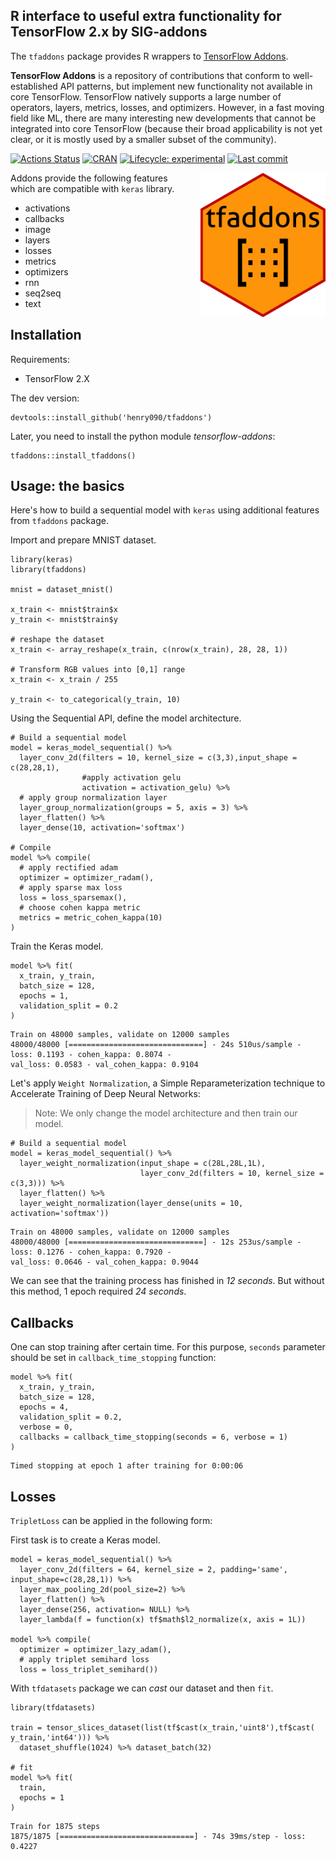 

## R interface to useful extra functionality for TensorFlow 2.x by SIG-addons

The `tfaddons` package provides R wrappers to [TensorFlow Addons](https://www.tensorflow.org/addons).

__TensorFlow Addons__ is a repository of contributions that conform to well-established API patterns, but implement new functionality not available in core TensorFlow. TensorFlow natively supports a large number of operators, layers, metrics, losses, and optimizers. However, in a fast moving field like ML, there are many interesting new developments that cannot be integrated into core TensorFlow (because their broad applicability is not yet clear, or it is mostly used by a smaller subset of the community).

[![Actions Status](https://github.com/henry090/tfaddons/workflows/tfaddons/badge.svg)](https://github.com/henry090/tfaddons)
[![CRAN](https://www.r-pkg.org/badges/version/tfaddons?color=darkgreen)](https://cran.r-project.org/package=tfaddons)
[![Lifecycle: experimental](https://img.shields.io/badge/lifecycle-experimental-orange.svg)](https://www.tidyverse.org/lifecycle/#experimental)
[![Last commit](https://img.shields.io/github/last-commit/henry090/tfaddons.svg)](https://github.com/henry090/tfaddons/commits/master)

<img src="images/tfaddons.png" width=200 align=right style="margin-left: 15px;" alt="TF-addons"/>

Addons provide the following features which are compatible with ```keras``` library.

- activations
- callbacks
- image
- layers
- losses
- metrics
- optimizers
- rnn
- seq2seq
- text

## Installation

Requirements:

- TensorFlow 2.X

The dev version:

```
devtools::install_github('henry090/tfaddons')
```

Later, you need to install the python module *tensorflow-addons*:

```
tfaddons::install_tfaddons()
```

## Usage: the basics

Here's how to build a sequential model with ```keras``` using additional features from ```tfaddons``` package.

Import and prepare MNIST dataset.

```
library(keras)
library(tfaddons)

mnist = dataset_mnist()

x_train <- mnist$train$x
y_train <- mnist$train$y

# reshape the dataset
x_train <- array_reshape(x_train, c(nrow(x_train), 28, 28, 1))

# Transform RGB values into [0,1] range
x_train <- x_train / 255

y_train <- to_categorical(y_train, 10)
```

Using the Sequential API, define the model architecture.

```
# Build a sequential model
model = keras_model_sequential() %>% 
  layer_conv_2d(filters = 10, kernel_size = c(3,3),input_shape = c(28,28,1),
                #apply activation gelu
                activation = activation_gelu) %>% 
  # apply group normalization layer
  layer_group_normalization(groups = 5, axis = 3) %>% 
  layer_flatten() %>% 
  layer_dense(10, activation='softmax')

# Compile
model %>% compile(
  # apply rectified adam
  optimizer = optimizer_radam(),
  # apply sparse max loss
  loss = loss_sparsemax(),
  # choose cohen kappa metric
  metrics = metric_cohen_kappa(10)
)
```

Train the Keras model.

```
model %>% fit(
  x_train, y_train,
  batch_size = 128,
  epochs = 1,
  validation_split = 0.2
)
```

```
Train on 48000 samples, validate on 12000 samples
48000/48000 [==============================] - 24s 510us/sample - loss: 0.1193 - cohen_kappa: 0.8074 - 
val_loss: 0.0583 - val_cohen_kappa: 0.9104
```

Let's apply ```Weight Normalization```, a Simple Reparameterization technique to Accelerate Training of Deep Neural Networks:

> Note: We only change the model architecture and then train our model.

```
# Build a sequential model
model = keras_model_sequential() %>% 
  layer_weight_normalization(input_shape = c(28L,28L,1L),
                             layer_conv_2d(filters = 10, kernel_size = c(3,3))) %>% 
  layer_flatten() %>% 
  layer_weight_normalization(layer_dense(units = 10, activation='softmax'))
```

```
Train on 48000 samples, validate on 12000 samples
48000/48000 [==============================] - 12s 253us/sample - loss: 0.1276 - cohen_kappa: 0.7920 - 
val_loss: 0.0646 - val_cohen_kappa: 0.9044
```

We can see that the training process has finished in *12 seconds*. But without this method, 1 epoch required *24 seconds*.

## Callbacks

One can stop training after certain time. For this purpose, ```seconds``` parameter should be set in ```callback_time_stopping``` function:

```
model %>% fit(
  x_train, y_train,
  batch_size = 128,
  epochs = 4,
  validation_split = 0.2,
  verbose = 0,
  callbacks = callback_time_stopping(seconds = 6, verbose = 1)
)
```

```
Timed stopping at epoch 1 after training for 0:00:06
```

## Losses

```TripletLoss``` can be applied in the following form:

First task is to create a Keras model.

```
model = keras_model_sequential() %>% 
  layer_conv_2d(filters = 64, kernel_size = 2, padding='same', input_shape=c(28,28,1)) %>% 
  layer_max_pooling_2d(pool_size=2) %>% 
  layer_flatten() %>% 
  layer_dense(256, activation= NULL) %>% 
  layer_lambda(f = function(x) tf$math$l2_normalize(x, axis = 1L))

model %>% compile(
  optimizer = optimizer_lazy_adam(),
  # apply triplet semihard loss
  loss = loss_triplet_semihard())
```

With ```tfdatasets``` package we can *cast* our dataset and then ```fit```.

```
library(tfdatasets)

train = tensor_slices_dataset(list(tf$cast(x_train,'uint8'),tf$cast( y_train,'int64'))) %>% 
  dataset_shuffle(1024) %>% dataset_batch(32)
  
# fit
model %>% fit(
  train,
  epochs = 1
)
```

```
Train for 1875 steps
1875/1875 [==============================] - 74s 39ms/step - loss: 0.4227
```







